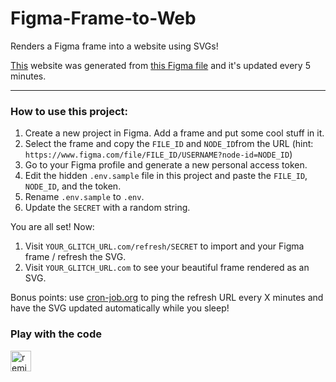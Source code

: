 Figma-Frame-to-Web
=================

Renders a Figma frame into a website using SVGs!

[This](https://figma-frame-to-web.glitch.me/) website was generated from
[this Figma file](https://www.figma.com/file/UPwtwXg6WnGrCagd468vgAcc/javier?node-id=0%3A1") and it's updated every 5 minutes.

---

### How to use this project:

1. Create a new project in Figma. Add a frame and put some cool stuff in it.
2. Select the frame and copy the `FILE_ID` and `NODE_ID`from the URL (hint: `https://www.figma.com/file/FILE_ID/USERNAME?node-id=NODE_ID`)
3. Go to your Figma profile and generate a new personal access token.
4. Edit the hidden `.env.sample` file in this project and paste the `FILE_ID`, `NODE_ID`, and the token.
5. Rename `.env.sample` to `.env`.
6. Update the `SECRET` with a random string.

You are all set! Now: 

1. Visit `YOUR_GLITCH_URL.com/refresh/SECRET` to import and your Figma frame / refresh the SVG.
2. Visit `YOUR_GLITCH_URL.com` to see your beautiful frame rendered as an SVG.

Bonus points: use [cron-job.org](https://cron-job.org) to ping the refresh URL every X minutes and have the SVG updated automatically while you sleep!


### Play with the code

<a href="https://glitch.com/edit/#!/remix/figma-frame-to-web">
  <img src="https://cdn.glitch.com/2bdfb3f8-05ef-4035-a06e-2043962a3a13%2Fremix%402x.png?1513093958726" alt="remix button" aria-label="remix" height="33">
</a>
